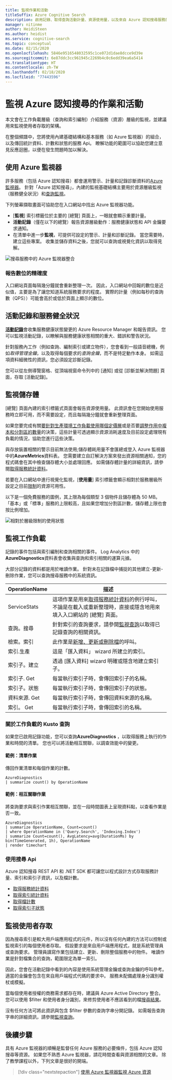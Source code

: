 ```yaml
---
title: 監視作業和活動
titleSuffix: Azure Cognitive Search
description: 啟用記錄、取得查詢活動計量、資源使用量，以及來自 Azure 認知搜尋服務的其他系統資料。
manager: nitinme
author: HeidiSteen
ms.author: heidist
ms.service: cognitive-search
ms.topic: conceptual
ms.date: 02/15/2020
ms.openlocfilehash: 5846e9516548032595c1ce072d1dae8dcce9d39e
ms.sourcegitcommit: 6e87ddc3cc961945c2269b4c0c6edd39ea6a5414
ms.translationtype: HT
ms.contentlocale: zh-TW
ms.lasthandoff: 02/18/2020
ms.locfileid: "77443596"
---
```

# <a name="monitor-operations-and-activity-of-azure-cognitive-search"></a>監視 Azure 認知搜尋的作業和活動

本文會在工作負載層級（查詢和索引編制）介紹服務（資源）層級的監視，並建議用來監視使用者存取的架構。

在整個頻譜中，您將使用內建基礎結構和基本服務（如 Azure 監視器）的組合，以及傳回統計資料、計數和狀態的服務 Api。 瞭解功能的範圍可以協助您建立意見反應迴圈，以便在發生問題時加以解決。

## <a name="use-azure-monitor"></a>使用 Azure 監視器

許多服務（包括 Azure 認知搜尋）都會運用警示、計量和記錄診斷資料的[Azure 監視器](https://docs.microsoft.com/azure/azure-monitor/)。 針對「Azure 認知搜尋」，內建的監視基礎結構主要用於資源層級監視（服務健全狀況）和[查詢監視](search-monitor-queries.md)。

下列螢幕擷取畫面可協助您在入口網站中找出 Azure 監視器功能。

+ [**監視**] 索引標籤位於主要的 [總覽] 頁面上，一眼就會顯示重要計量。
+ **活動記錄**（僅在以下的總覽）報告資源層級動作：服務健康狀態和 API 金鑰要求通知。
+ 在清單中進一步**監視**，可提供可設定的警示、計量和診斷記錄。 當您需要時，建立這些專案。 收集並儲存資料之後，您就可以查詢或視覺化資訊以取得見解。

![搜尋服務中的 Azure 監視器整合](./media/search-monitor-usage/azure-monitor-search.png
 "搜尋服務中的 Azure 監視器整合")

### <a name="precision-of-reported-numbers"></a>報告數位的精確度

入口網站頁面每隔幾分鐘就會重新整理一次。 因此，入口網站中回報的數位是近似值，主要是為了讓您知道系統服務要求的程度。 實際的計量（例如每秒的查詢數（QPS））可能會高於或低於頁面上顯示的數位。

## <a name="activity-logs-and-service-health"></a>活動記錄和服務健全狀況

[**活動記錄**](https://docs.microsoft.com/azure/azure-monitor/platform/activity-log-view)會收集服務健康狀態變更的 Azure Resource Manager 和報告資訊。 您可以監視活動記錄，以瞭解與服務健康狀態相關的重大、錯誤和警告狀況。

針對服務內工作（例如查詢、編制索引或建立物件），您會看到一般語音總機，例如*取得管理金鑰*，以及取得每個要求的*查詢金鑰*，而不是特定動作本身。 如需這項資料細微性的資訊，您必須設定診斷記錄。

您可以從左側導覽窗格、從頂端視窗命令列中的 [通知] 或從 [診斷並解決問題] 頁面，存取 [活動記錄]。

## <a name="monitor-storage"></a>監視儲存體

[總覽] 頁面內建的索引標籤式頁面會報告資源使用量。 此資訊會在您開始使用服務時立即可用，而不需要設定，而且每隔幾分鐘就會重新整理頁面。 

如果您要完成有關[要針對生產環境工作負載使用哪個定價層](search-sku-tier.md)或是否要[調整作用中複本和分割區的數量](search-capacity-planning.md)的決策，這些計量可透過顯示資源消耗速度及目前設定處理現有負載的情況，協助您進行這些決策。

與存放裝置相關的警示目前無法使用;儲存體耗用量不會匯總或登入 Azure 監視器中的**AzureMetrics**資料表。 您需要建立自訂解決方案來發出資源相關通知，您的程式碼會在其中檢查儲存體大小並處理回應。 如需儲存體計量的詳細資訊，請參閱[取得服務統計資料](https://docs.microsoft.com/rest/api/searchservice/get-service-statistics#response)。

若要在入口網站中進行視覺化監視，[**使用量**] 索引標籤會顯示相對於服務層級所設定之目前[限制](search-limits-quotas-capacity.md)的資源可用性。 

以下是一個免費服務的圖例，其上限為每個類型 3 個物件且儲存體為 50 MB。 「基本」或「標準」服務的上限較高，且如果您增加分割區計數，儲存體上限也會按比例增加。

![相對於層級限制的使用狀態](./media/search-monitor-usage/usage-tab.png
 "相對於層級限制的使用狀態")

## <a name="monitor-workloads"></a>監視工作負載

記錄的事件包括與索引編制和查詢相關的事件。 Log Analytics 中的**AzureDiagnostics**資料表會收集與查詢和索引相關的運算元據。

大部分記錄的資料都是用於唯讀作業。 針對未在記錄檔中捕捉的其他建立-更新-刪除作業，您可以查詢搜尋服務中的系統資訊。

| OperationName | 描述 |
|---------------|-------------|
| ServiceStats | 這項作業是用來[取得服務統計資料](https://docs.microsoft.com/rest/api/searchservice/get-service-statistics)的例行呼叫，不論是在載入或重新整理時，直接或隱含地用來填入入口網站的 [總覽] 頁面。 |
| 查詢。搜尋 |  針對索引的查詢要求，請參閱[監視查詢](search-monitor-queries.md)以取得已記錄查詢的相關資訊。|
| 檢索。索引  | 此作業是[新增、更新或刪除檔](https://docs.microsoft.com/rest/api/searchservice/addupdate-or-delete-documents)的呼叫。 |
| 索引.生產 | 這是「匯入資料」 wizard 所建立的索引。 |
| 索引子。建立 | 透過 [匯入資料] wizard 明確或隱含地建立索引子。 |
| 索引子. Get | 每當執行索引子時，會傳回索引子的名稱。 |
| 索引子。狀態 | 每當執行索引子時，會傳回索引子的狀態。 |
| 資料來源. Get | 每當執行索引子時，會傳回資料來源的名稱。|
| 索引。 Get | 每當執行索引子時，會傳回索引的名稱。 |

### <a name="kusto-queries-about-workloads"></a>關於工作負載的 Kusto 查詢

如果您已啟用記錄功能，您可以查詢**AzureDiagnostics** ，以取得服務上執行的作業和時間的清單。 您也可以將活動相互關聯，以調查效能中的變更。

#### <a name="example-list-operations"></a>範例：清單作業 

傳回作業清單和每個作業的計數。

```
AzureDiagnostics
| summarize count() by OperationName
```

#### <a name="example-correlate-operations"></a>範例：相互關聯作業

將查詢要求與索引作業相互關聯，並在一段時間圖表上呈現資料點，以查看作業是否一致。

```
AzureDiagnostics
| summarize OperationName, Count=count()
| where OperationName in ('Query.Search', 'Indexing.Index')
| summarize Count=count(), AvgLatency=avg(DurationMs) by bin(TimeGenerated, 1h), OperationName
| render timechart
```

### <a name="use-search-apis"></a>使用搜尋 Api

Azure 認知搜尋 REST API 和 .NET SDK 都可讓您以程式設計方式存取服務計量、索引和索引子資訊，以及檔計數。

+ [取得服務統計資料](/rest/api/searchservice/get-service-statistics)
+ [取得索引統計資料](/rest/api/searchservice/get-index-statistics)
+ [取得檔計數](/rest/api/searchservice/count-documents)
+ [取得索引子狀態](/rest/api/searchservice/get-indexer-status)

## <a name="monitor-user-access"></a>監視使用者存取

因為搜尋索引是較大用戶端應用程式的元件，所以沒有任何內建的方法可以控制或監視索引的每個使用者存取。 假設要求是來自用戶端應用程式，就是系統管理員或查詢要求。 管理員讀寫作業包括建立、更新、刪除整個服務中的物件。 唯讀作業是針對檔集合的查詢，範圍限定為單一索引。 

因此，您會在活動記錄中看到的內容是使用系統管理金鑰或查詢金鑰的呼叫參考。 適當的金鑰會包含在來自用戶端程式代碼的要求中。 服務未配備處理身分識別權杖或模擬。

當每個使用者授權的商務需求都存在時，建議與 Azure Active Directory 整合。 您可以使用 $filter 和使用者身分識別，來修剪使用者不應該看到的檔[搜尋結果](search-security-trimming-for-azure-search-with-aad.md)。 

沒有任何方法可將此資訊與包含 $filter 參數的查詢字串分開記錄。 如需報告查詢字串的詳細資訊，請參閱[監視查詢](search-monitor-queries.md)。

## <a name="next-steps"></a>後續步驟

具有 Azure 監視器的順暢是監督任何 Azure 服務的必要條件，包括 Azure 認知搜尋等資源。 如果您不熟悉 Azure 監視器，請花時間查看與資源相關的文章。 除了教學課程以外，下列文章是很好的開端。

> [!div class="nextstepaction"]
> [使用 Azure 監視器監視 Azure 資源](https://docs.microsoft.com/azure/azure-monitor/insights/monitor-azure-resource)
